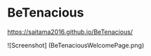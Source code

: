 # BeTenacious

https://saitama2016.github.io/BeTenacious/

![Screenshot] (BeTenaciousWelcomePage.png)
